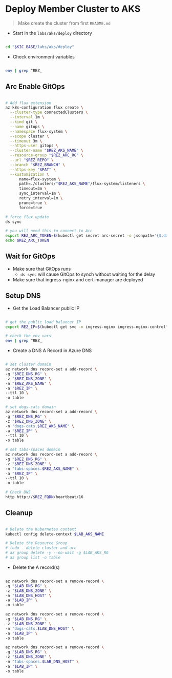 # Deploy Member Cluster to AKS

> Make create the cluster from first `README.md`

- Start in the `labs/aks/deploy` directory

```bash

cd "$KIC_BASE/labs/aks/deploy"

```

- Check environment variables

```bash

env | grep ^REZ_

```

## Arc Enable GitOps

```bash

# Add flux extension
az k8s-configuration flux create \
  --cluster-type connectedClusters \
  --interval 1m \
  --kind git \
  --name gitops \
  --namespace flux-system \
  --scope cluster \
  --timeout 3m \
  --https-user gitops \
  --cluster-name "$REZ_AKS_NAME" \
  --resource-group "$REZ_ARC_RG" \
  --url "$REZ_REPO" \
  --branch "$REZ_BRANCH" \
  --https-key "$PAT" \
  --kustomization \
      name=flux-system \
      path=./clusters/"$REZ_AKS_NAME"/flux-system/listeners \
      timeout=3m \
      sync_interval=1m \
      retry_interval=1m \
      prune=true \
      force=true

# force flux update
ds sync

# you will need this to connect to Arc
export REZ_ARC_TOKEN=$(kubectl get secret arc-secret -o jsonpath='{$.data.token}' | base64 -d | sed 's/$/\n/g')
echo $REZ_ARC_TOKEN

```

## Wait for GitOps

- Make sure that GitOps runs
  - `ds sync` will cause GitOps to synch without waiting for the delay
- Make sure that ingress-nginx and cert-manager are deployed

## Setup DNS

- Get the Load Balancer public IP

```bash

# get the public load balancer IP
export REZ_IP=$(kubectl get svc -n ingress-nginx ingress-nginx-controller -o jsonpath='{.status.loadBalancer.ingress[0].ip}')

# check the env vars
env | grep ^REZ_

```

- Create a DNS A Record in Azure DNS

```bash

# set cluster domain
az network dns record-set a add-record \
-g "$REZ_DNS_RG" \
-z "$REZ_DNS_ZONE" \
-n "$REZ_AKS_NAME" \
-a "$REZ_IP" \
--ttl 10 \
-o table

# set dogs-cats domain
az network dns record-set a add-record \
-g "$REZ_DNS_RG" \
-z "$REZ_DNS_ZONE" \
-n "dogs-cats.$REZ_AKS_NAME" \
-a "$REZ_IP" \
--ttl 10 \
-o table

# set tabs-spaces domain
az network dns record-set a add-record \
-g "$REZ_DNS_RG" \
-z "$REZ_DNS_ZONE" \
-n "tabs-spaces.$REZ_AKS_NAME" \
-a "$REZ_IP" \
--ttl 10 \
-o table

# Check DNS
http http://$REZ_FQDN/heartbeat/16

```

## Cleanup

```bash

# Delete the Kubernetes context
kubectl config delete-context $LAB_AKS_NAME

# Delete the Resource Group
# todo - delete cluster and arc
# az group delete -y --no-wait -g $LAB_AKS_RG
# az group list -o table

```

- Delete the A record(s)

```bash

az network dns record-set a remove-record \
-g "$LAB_DNS_RG" \
-z "$LAB_DNS_ZONE" \
-n "$LAB_DNS_HOST" \
-a "$LAB_IP" \
-o table

az network dns record-set a remove-record \
-g "$LAB_DNS_RG" \
-z "$LAB_DNS_ZONE" \
-n "dogs-cats.$LAB_DNS_HOST" \
-a "$LAB_IP" \
-o table

az network dns record-set a remove-record \
-g "$LAB_DNS_RG" \
-z "$LAB_DNS_ZONE" \
-n "tabs-spaces.$LAB_DNS_HOST" \
-a "$LAB_IP" \
-o table

```
